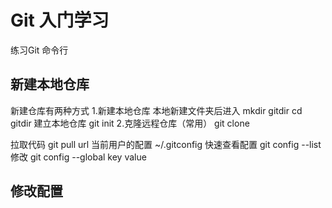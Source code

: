 # Git 入门学习
练习Git 命令行


## 新建本地仓库
新建仓库有两种方式
 1.新建本地仓库 
	本地新建文件夹后进入 
		mkdir gitdir
		cd gitdir
 	建立本地仓库 git init
 2.克隆远程仓库（常用）
	git clone

 拉取代码 git pull url
 当前用户的配置 ~/.gitconfig
 快速查看配置 git config --list 
 修改 git config --global key value

## 修改配置
